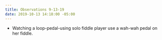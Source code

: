 ```yaml
---
title: Observations 9-13-19
date: 2019-10-13 14:18:00 -05:00
---
```


- Watching a loop-pedal-using solo fiddle player use a wah-wah pedal on her fiddle.